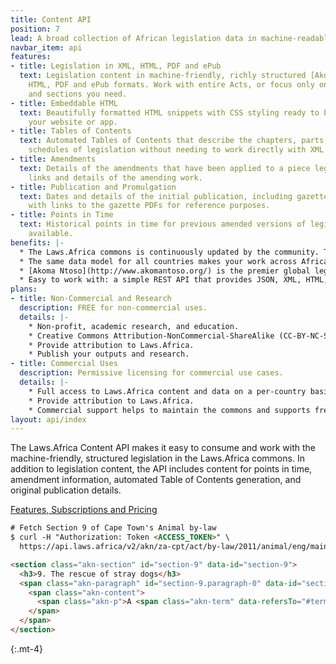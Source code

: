 ```yaml
---
title: Content API
position: 7
lead: A broad collection of African legislation data in machine-readable Akoma Ntoso XML. Accurate, comprehensive, uniform, and up-to-date.
navbar_item: api
features:
- title: Legislation in XML, HTML, PDF and ePub
  text: Legislation content in machine-friendly, richly structured [Akoma Ntoso XML](http://www.akomantoso.org/),
    HTML, PDF and ePub formats. Work with entire Acts, or focus only on the chapters
    and sections you need.
- title: Embeddable HTML
  text: Beautifully formatted HTML snippets with CSS styling ready to be added to
    your website or app.
- title: Tables of Contents
  text: Automated Tables of Contents that describe the chapters, parts, sections and
    schedules of legislation without needing to work directly with XML or HTML.
- title: Amendments
  text: Details of the amendments that have been applied to a piece legislation, including
    links and details of the amending work.
- title: Publication and Promulgation
  text: Dates and details of the initial publication, including gazette numbers, often
    with links to the gazette PDFs for reference purposes.
- title: Points in Time
  text: Historical points in time for previous amended versions of legislation, where
    available.
benefits: |-
  * The Laws.Africa commons is continuously updated by the community. This includes the maintenance of existing legislation and the addition of new countries and subject areas.
  * The same data model for all countries makes your work across Africa simpler.
  * [Akoma Ntoso](http://www.akomantoso.org/) is the premier global legislative markup standard. It’s an open, non-proprietary standard managed by [OASIS](https://www.oasis-open.org/).
  * Easy to work with: a simple REST API that provides JSON, XML, HTML, PDF and ePub. For many use cases, there is no need to work with XML directly.
plans:
- title: Non-Commercial and Research
  description: FREE for non-commercial uses.
  details: |-
    * Non-profit, academic research, and education.
    * Creative Commons Attribution-NonCommercial-ShareAlike (CC-BY-NC-SA) licencing.
    * Provide attribution to Laws.Africa.
    * Publish your outputs and research.
- title: Commercial Uses
  description: Permissive licensing for commercial use cases.
  details: |-
    * Full access to Laws.Africa content and data on a per-country basis.
    * Provide attribution to Laws.Africa.
    * Commercial support helps to maintain the commons and supports free access to the law, for everyone.
layout: api/index
---
```


<p class="lead">The Laws.Africa Content API makes it easy to consume and work with the machine-friendly, structured legislation in the Laws.Africa commons. In addition to legislation content, the API includes content for points in time, amendment information, automated Table of Contents generation, and original publication details.</p>

<a href="/api/detail" class="btn btn-primary">Features, Subscriptions and Pricing</a>

```html
# Fetch Section 9 of Cape Town's Animal by-law
$ curl -H "Authorization: Token <ACCESS_TOKEN>" \
  https://api.laws.africa/v2/akn/za-cpt/act/by-law/2011/animal/eng/main/section/9.html

<section class="akn-section" id="section-9" data-id="section-9">
  <h3>9. The rescue of stray dogs</h3>
  <span class="akn-paragraph" id="section-9.paragraph-0" data-id="section-9.paragraph-0">
    <span class="akn-content">
      <span class="akn-p">A <span class="akn-term" data-refersTo="#term-person" id="trm236" data-id="trm236">person</span> who rescues a stray <span class="akn-term" data-refersTo="#term-dog" id="trm237" data-id="trm237">dog</span> shall report the date and time of the rescue and a description of the <span class="akn-term" data-refersTo="#term-dog" id="trm238" data-id="trm238">dog</span> to the <span class="akn-term" data-refersTo="#term-Council" id="trm239" data-id="trm239">Council</span> within twenty four hours.</span>
    </span>
  </span>
</section>
```
{:.mt-4}
